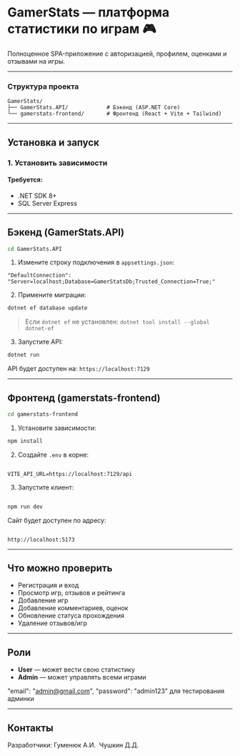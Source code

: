 # GamerStats — платформа статистики по играм 🎮

Полноценное SPA-приложение с авторизацией, профилем, оценками и отзывами на игры.

---



### Структура проекта

```
GamerStats/
├── GamerStats.API/            # Бэкенд (ASP.NET Core)
└── gamerstats-frontend/       # Фронтенд (React + Vite + Tailwind)
```

---

## Установка и запуск

### 1. Установить зависимости

#### Требуется:

- .NET SDK 8+
- SQL Server Express

---

## Бэкенд (GamerStats.API)

```bash
cd GamerStats.API
```

1. Измените строку подключения в `appsettings.json`:

```
"DefaultConnection": "Server=localhost;Database=GamerStatsDb;Trusted_Connection=True;"
```

2. Примените миграции:

```bash
dotnet ef database update
```

> Если `dotnet ef` не установлен: `dotnet tool install --global dotnet-ef`

3. Запустите API:

```bash
dotnet run
```

API будет доступен на: `https://localhost:7129`

---

## Фронтенд (gamerstats-frontend)

```bash
cd gamerstats-frontend
```

1. Установите зависимости:

```bash
npm install
```

2. Создайте `.env` в корне:

```

VITE_API_URL=https://localhost:7129/api

```

3. Запустите клиент:

```bash

npm run dev

```

Сайт будет доступен по адресу:

```

http://localhost:5173

```

---

## Что можно проверить

- Регистрация и вход
- Просмотр игр, отзывов и рейтинга
- Добавление игр 
- Добавление комментариев, оценок
- Обновление статуса прохождения
- Удаление отзывов/игр

---

##  Роли

- **User** — может вести свою статистику
- **Admin** — может управлять всеми играми 

"email": "admin@gmail.com",
"password": "admin123"
для тестирования админки

---

## Контакты

Разработчики: Гуменюк А.И.  Чушкин Д.Д.



